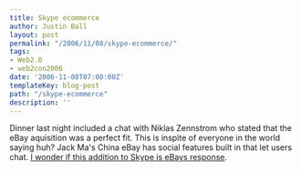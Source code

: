 ```yaml
---
title: Skype ecommerce
author: Justin Ball
layout: post
permalink: "/2006/11/08/skype-ecommerce/"
tags:
- Web2.0
- web2con2006
date: '2006-11-08T07:00:00Z'
templateKey: blog-post
path: "/skype-ecommerce"
description: ''
---
```


Dinner last night included a chat with Niklas Zennstrom who stated that the eBay aquisition was a perfect fit. This is inspite of everyone in the world saying huh? Jack Ma's China eBay has social features built in that let users chat. [I wonder if this addition to Skype is eBays response][1].

 [1]: http://www.extremetech.com/article2/0,1558,2054036,00.asp?kc=ETRSS02129TX1K0000532
